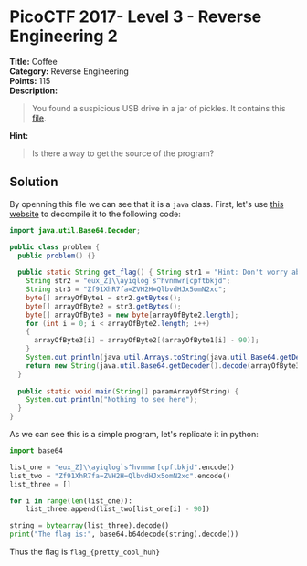 # PicoCTF 2017- Level 3 - Reverse Engineering 2

**Title:** Coffee  
**Category:** Reverse Engineering  
**Points:** 115  
**Description:**

>You found a suspicious USB drive in a jar of pickles. It contains this [file](freeThePickles.class).  

**Hint:**

>Is there a way to get the source of the program?  

## Solution

By openning this file we can see that it is a `java` class. First, let's use [this website](http://www.javadecompilers.com) to decompile it to the following code:  
```java
import java.util.Base64.Decoder;

public class problem {
  public problem() {}
  
  public static String get_flag() { String str1 = "Hint: Don't worry about the schematics";
    String str2 = "eux_Z]\\ayiqlog`s^hvnmwr[cpftbkjd";
    String str3 = "Zf91XhR7fa=ZVH2H=QlbvdHJx5omN2xc";
    byte[] arrayOfByte1 = str2.getBytes();
    byte[] arrayOfByte2 = str3.getBytes();
    byte[] arrayOfByte3 = new byte[arrayOfByte2.length];
    for (int i = 0; i < arrayOfByte2.length; i++)
    {
      arrayOfByte3[i] = arrayOfByte2[(arrayOfByte1[i] - 90)];
    }
    System.out.println(java.util.Arrays.toString(java.util.Base64.getDecoder().decode(arrayOfByte3)));
    return new String(java.util.Base64.getDecoder().decode(arrayOfByte3));
  }
  
  public static void main(String[] paramArrayOfString) {
    System.out.println("Nothing to see here");
  }
}
```

As we can see this is a simple program, let's replicate it in python:
```python
import base64

list_one = "eux_Z]\\ayiqlog`s^hvnmwr[cpftbkjd".encode()
list_two = "Zf91XhR7fa=ZVH2H=QlbvdHJx5omN2xc".encode()
list_three = []

for i in range(len(list_one)):
	list_three.append(list_two[list_one[i] - 90])

string = bytearray(list_three).decode()
print("The flag is:", base64.b64decode(string).decode())
```

Thus the flag is `flag_{pretty_cool_huh}`